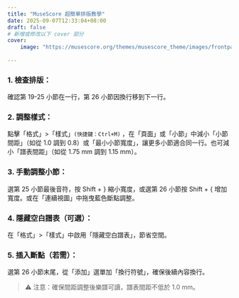 ```yaml
---
title: "MuseScore 超簡單排版教學"
date: 2025-09-07T12:33:04+08:00
draft: false
# 新增或修改以下 cover 部分
cover:
    image: "https://musescore.org/themes/musescore_theme/images/frontpage/laptop/laptop_desktop_2x.webp?cache-v1" # 確保路徑與你的圖片實際位置匹配，這個路徑應該是相對於 static 資料夾的
    
---
```



### 1. 檢查排版：

確認第 19-25 小節在一行，第 26 小節因換行移到下一行。

### 2. 調整樣式：

點擊「格式」>「樣式」`(快捷鍵：Ctrl+M)` ，在「頁面」或「小節」中減小「小節間距」（如從 1.0 調到 0.8）或「最小小節寬度」，讓更多小節適合同一行。也可減小「譜表間距」（如從 1.75 mm 調到 1.15 mm）。

### 3. 手動調整小節：

選第 25 小節最後音符，按 Shift + } 縮小寬度，或選第 26 小節按 Shift + { 增加寬度。或在「連續視圖」中拖曳藍色斷點調整。

### 4. 隱藏空白譜表（可選）：

在「格式」>「樣式」中啟用「隱藏空白譜表」，節省空間。

### 5. 插入斷點（若需）：

選第 26 小節末尾，從「添加」選單加「換行符號」，確保後續內容換行。
>⚠️ 注意：確保間距調整後樂譜可讀，譜表間距不低於 1\.0 mm。